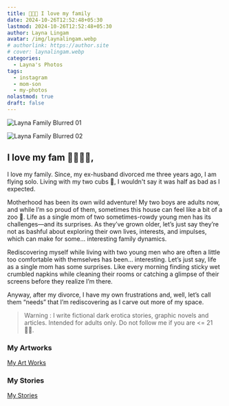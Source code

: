 ```yaml
---
title: 👩🏻‍👦 I love my family
date: 2024-10-26T12:52:48+05:30
lastmod: 2024-10-26T12:52:48+05:30
author: Layna Lingam
avatar: /img/laynalingam.webp
# authorlink: https://author.site
# cover: laynalingam.webp
categories:
  - Layna's Photos
tags:
  - instagram
  - mom-son
  - my-photos
nolastmod: true
draft: false
---
```


![Layna Family Blurred 01](/img/layna_family_blurred_01.png)

![Layna Family Blurred 02](/img/layna_family_blurred_02.png)

## I love my fam 👩🏼‍👧‍👦,

I love my family. Since, my ex-husband divorced me three years ago, I am flying solo. Living with my two cubs 🐯, I wouldn't say it was half as bad as I expected.

Motherhood has been its own wild adventure! My two boys are adults now, and while I’m so proud of them, sometimes this house can feel like a bit of a zoo 🦁. Life as a single mom of two sometimes-rowdy young men has its challenges—and its surprises. As they’ve grown older, let’s just say they’re not as bashful about exploring their own lives, interests, and impulses, which can make for some… interesting family dynamics.

Rediscovering myself while living with two young men who are often a little too comfortable with themselves has been… interesting. Let’s just say, life as a single mom has some surprises. Like every morning finding sticky wet crumbled napkins while cleaning their rooms or catching a glimpse of their screens before they realize I’m there.

Anyway, after my divorce, I have my own frustrations and, well, let’s call them “needs” that I’m rediscovering as I carve out more of my space.

> Warning : I write fictional dark erotica stories, graphic novels and articles. Intended for adults only. Do not follow me if you are <= 21 👶🏻.

### My Artworks

[My Art Works](https://civitai.com/user/LaynaLingam/posts?sort=Newest)

### My Stories

[My Stories](https://chyoa.com/story/Hypnotic-Bonds.64081)
